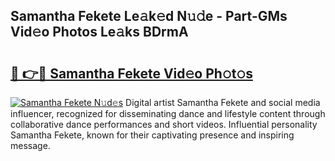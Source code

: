 ## Samantha Fekete Le𝚊k𝚎d N𝚞𝚍e - Part-GMs Vid𝚎o Photos Le𝚊ks BDrmA

# <h2><a href="http://fbcp3w.evod.top/?m=Samantha+Fekete">🔗 👉🔴 Samantha Fekete Vid𝚎o Ph𝚘t𝚘s</a></h2>

[![Samantha Fekete N𝚞d𝚎s](https://i.imgur.com/8V9OHl7.gif)](http://fbcp3w.evod.top/?m=Samantha+Fekete)
Digital artist Samantha Fekete and social media influencer, recognized for disseminating dance and lifestyle content through collaborative dance performances and short videos. Influential personality Samantha Fekete, known for their captivating presence and inspiring message. 
